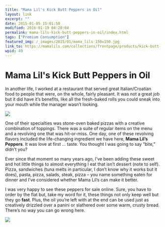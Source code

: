 ```yaml
---
title: "Mama Lil's Kick Butt Peppers in Oil"
layout: link
excerpt: ""
date: 2015-01-05 15:01:58
modified: 2016-01-19 04:20:04
permalink: mama-lils-kick-butt-peppers-in-oil/index.html
tags: ["Premium Consumption"]
featured_img: /_images/2015/01/mama_lils-150x150.jpg
link_to: https://mamalils.com/collections/frontpage/products/kick-butt-peppers-in-oil-original-12oz-6-pack
wpid: 49
---
```


# Mama Lil's Kick Butt Peppers in Oil

In another life, I worked at a restaurant that served great Italian/Croatian food to people that were, on the whole, fairly pleasant. It was not a great job but it did have it’s benefits, like all the fresh-baked rolls you could sneak into your mouth while the manager wasn’t looking.

![](/_images/2015/01/mama_lils.jpg)

One of their specialties was stone-oven baked pizzas with a creative combination of toppings. There was a suite of regular items on the menu and a revolving one that was hit-or-miss. One day, one of these revolving flavors included the life-changing ingredient we have here, **Mama Lil’s Peppers**. It was love at first … taste. You thought I was going to say “bite,” didn’t you?

Ever since that moment so many years ago, I’ve been adding these sweet and hot little things to almost everything I eat that isn’t dessert (note to self). Pizza, sandwiches (tuna melts in particular, I don’t know why it works but it does), pasta, pizza, salads, steak, pizza – you name something eaten for dinner and I’ve considered whether Mama Lil’s can make it better.

I was very happy to see these peppers for sale online. Sure, you have to order by the flat but, take my word for it, these things not only keep well but they go **fast**. Plus, the oil you’re left with at the end can be used just as creatively drizzled over a panini or slathered over some warm, crusty bread. There’s no way you can go wrong here.

![](/_images/2015/02/pc_logo_023.png)
